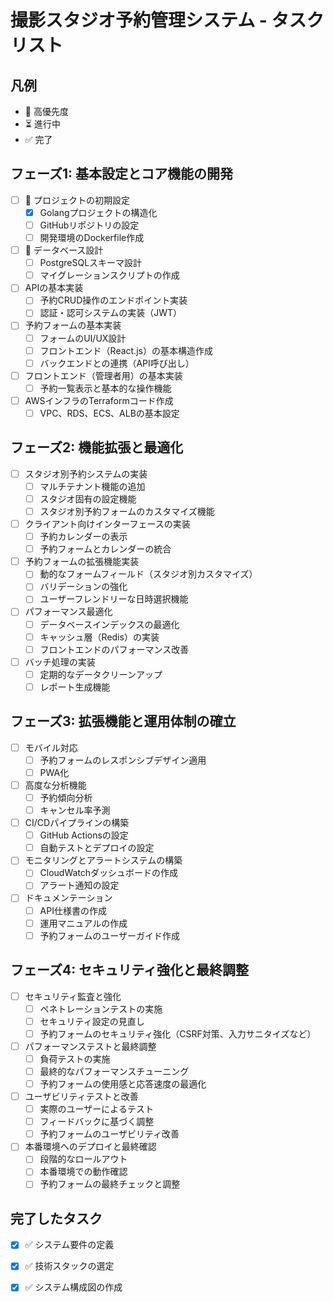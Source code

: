 # 撮影スタジオ予約管理システム - タスクリスト

## 凡例
- 🚀 高優先度
- ⏳ 進行中
- ✅ 完了

## フェーズ1: 基本設定とコア機能の開発

- [ ] 🚀 プロジェクトの初期設定
  - [x] Golangプロジェクトの構造化
  - [ ] GitHubリポジトリの設定
  - [ ] 開発環境のDockerfile作成

- [ ] 🚀 データベース設計
  - [ ] PostgreSQLスキーマ設計
  - [ ] マイグレーションスクリプトの作成

- [ ] APIの基本実装
  - [ ] 予約CRUD操作のエンドポイント実装
  - [ ] 認証・認可システムの実装（JWT）

- [ ] 予約フォームの基本実装
  - [ ] フォームのUI/UX設計
  - [ ] フロントエンド（React.js）の基本構造作成
  - [ ] バックエンドとの連携（API呼び出し）

- [ ] フロントエンド（管理者用）の基本実装
  - [ ] 予約一覧表示と基本的な操作機能

- [ ] AWSインフラのTerraformコード作成
  - [ ] VPC、RDS、ECS、ALBの基本設定

## フェーズ2: 機能拡張と最適化

- [ ] スタジオ別予約システムの実装
  - [ ] マルチテナント機能の追加
  - [ ] スタジオ固有の設定機能
  - [ ] スタジオ別予約フォームのカスタマイズ機能

- [ ] クライアント向けインターフェースの実装
  - [ ] 予約カレンダーの表示
  - [ ] 予約フォームとカレンダーの統合

- [ ] 予約フォームの拡張機能実装
  - [ ] 動的なフォームフィールド（スタジオ別カスタマイズ）
  - [ ] バリデーションの強化
  - [ ] ユーザーフレンドリーな日時選択機能

- [ ] パフォーマンス最適化
  - [ ] データベースインデックスの最適化
  - [ ] キャッシュ層（Redis）の実装
  - [ ] フロントエンドのパフォーマンス改善

- [ ] バッチ処理の実装
  - [ ] 定期的なデータクリーンアップ
  - [ ] レポート生成機能

## フェーズ3: 拡張機能と運用体制の確立

- [ ] モバイル対応
  - [ ] 予約フォームのレスポンシブデザイン適用
  - [ ] PWA化

- [ ] 高度な分析機能
  - [ ] 予約傾向分析
  - [ ] キャンセル率予測

- [ ] CI/CDパイプラインの構築
  - [ ] GitHub Actionsの設定
  - [ ] 自動テストとデプロイの設定

- [ ] モニタリングとアラートシステムの構築
  - [ ] CloudWatchダッシュボードの作成
  - [ ] アラート通知の設定

- [ ] ドキュメンテーション
  - [ ] API仕様書の作成
  - [ ] 運用マニュアルの作成
  - [ ] 予約フォームのユーザーガイド作成

## フェーズ4: セキュリティ強化と最終調整

- [ ] セキュリティ監査と強化
  - [ ] ペネトレーションテストの実施
  - [ ] セキュリティ設定の見直し
  - [ ] 予約フォームのセキュリティ強化（CSRF対策、入力サニタイズなど）

- [ ] パフォーマンステストと最終調整
  - [ ] 負荷テストの実施
  - [ ] 最終的なパフォーマンスチューニング
  - [ ] 予約フォームの使用感と応答速度の最適化

- [ ] ユーザビリティテストと改善
  - [ ] 実際のユーザーによるテスト
  - [ ] フィードバックに基づく調整
  - [ ] 予約フォームのユーザビリティ改善

- [ ] 本番環境へのデプロイと最終確認
  - [ ] 段階的なロールアウト
  - [ ] 本番環境での動作確認
  - [ ] 予約フォームの最終チェックと調整

## 完了したタスク

- [x] ✅ システム要件の定義
- [x] ✅ 技術スタックの選定
- [x] ✅ システム構成図の作成

